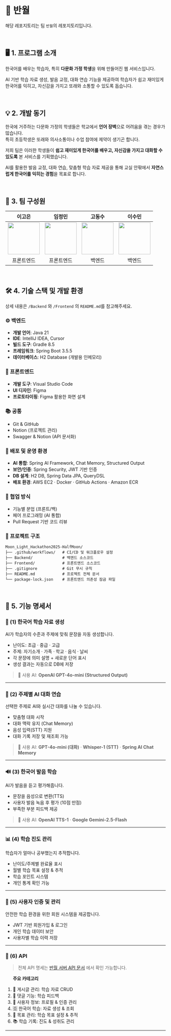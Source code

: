 ﻿# 🌙 반월

해당 레포지토리는 팀 `반월`의 레포지토리입니다.

<br>

## 🖥 1. 프로그램 소개

한국어를 배우는 학습자, 특히 **다문화 가정 학생**을 위해 만들어진 웹 서비스입니다.

AI 기반 학습 자료 생성, 발음 교정, 대화 연습 기능을 제공하여 학습자가 쉽고 재미있게 한국어를 익히고, 자신감을 가지고 또래와 소통할 수 있도록 돕습니다.

<br>

## 💡 2. 개발 동기
한국에 거주하는 다문화 가정의 학생들은 학교에서 **언어 장벽**으로 어려움을 겪는 경우가 많습니다.  
특히 초등학생은 또래와 의사소통이나 수업 참여에 제약이 생기곤 합니다.  

저희 팀은 이러한 학생들이 **쉽고 재미있게 한국어를 배우고, 자신감을 가지고 대화할 수 있도록** 본 서비스를 기획했습니다.  


AI를 활용한 발음 교정, 대화 연습, 맞춤형 학습 자료 제공을 통해 교실 안팎에서 **자연스럽게 한국어를 익히는 경험**을 목표로 합니다.

<br>
  
## 👥 3. 팀 구성원

| 이고은 | 임정민 | 고동수 | 이수민 |
|:----:|:----:|:----:|:----:|
|[<img src="https://github.com/KOEUN1122.png" width="100px">](https://github.com/KOEUN1122) | [<img src="https://github.com/ljungmin.png" width="100px">](https://github.com/ljungmin) |[<img src="https://github.com/kdongsu5509.png" width="100px">](https://github.com/kdongsu5509)  | [<img src="https://github.com/lssm-c.png" width="100px">](https://github.com/lssm-c) |
| 프론트엔드 | 프론트엔드 | 백엔드 | 백엔드 |

<br>

## 🛠 4. 기술 스택 및 개발 환경

 상세 내용은 `/Backend` 와 `/Frontend` 의 `README.md`를 참고해주세요.

### ⚙️ 백엔드
- **개발 언어**: Java 21
- **IDE**: IntelliJ IDEA, Cursor
- **빌드 도구**: Gradle 8.5
- **프레임워크**: Spring Boot 3.5.5
- **데이터베이스**: H2 Database (개발용 인메모리)

### 🎨 프론트엔드
- **개발 도구**: Visual Studio Code
- **UI 디자인**: Figma
- **프로토타이핑**: Figma 활용한 화면 설계 

### 📚 공통
- Git & GitHub  
- Notion (프로젝트 관리)  
- Swagger & Notion (API 문서화)  

### 🚀 배포 및 운영 환경
- **AI 통합**: Spring AI Framework, Chat Memory, Structured Output  
- **보안/인증**: Spring Security, JWT 기반 인증  
- **DB 설계**: H2 DB, Spring Data JPA, QueryDSL  
- **배포 환경**: AWS EC2 · Docker · GitHub Actions · Amazon ECR 

### 🤝 협업 방식
- 기능별 분업 (프론트/백)  
- 페어 프로그래밍 (AI 통합)  
- Pull Request 기반 코드 리뷰  

### 📂 프로젝트 구조

```
Moon_Light_Hackathon2025-HalfMoon/
├── .github/workflows/   # CI/CD 및 워크플로우 설정
├── Backend/             # 백엔드 소스코드
├── Frontend/            # 프론트엔드 소스코드
├── .gitignore           # Git 무시 규칙
├── README.md            # 프로젝트 전체 문서
└── package-lock.json    # 프론트엔드 의존성 잠금 파일
```
<br>

## 🚀 5. 기능 명세서

### 🌱 (1) 한국어 학습 자료 생성
AI가 학습자의 수준과 주제에 맞춰 문장을 자동 생성합니다.  
- 난이도: 초급 · 중급 · 고급  
- 주제: 자기소개 · 가족 · 학교 · 음식 · 날씨  
- 각 문장에 의미 설명 + 새로운 단어 표시  
- 생성 결과는 자동으로 DB에 저장  

> 🧠 사용 AI: **OpenAI GPT-4o-mini (Structured Output)**

---

### 💬 (2) 주제별 AI 대화 연습
선택한 주제로 AI와 실시간 대화를 나눌 수 있습니다.  
- 맞춤형 대화 시작  
- 대화 맥락 유지 (Chat Memory)  
- 음성 입력(STT) 지원  
- 대화 기록 저장 및 재조회 가능  

> 🧠 사용 AI: **GPT-4o-mini (대화)** · **Whisper-1 (STT)** · **Spring AI Chat Memory**

---
### 🔊 (3) 한국어 발음 학습
AI가 발음을 듣고 평가해줍니다.  
- 문장을 음성으로 변환(TTS)  
- 사용자 발음 녹음 후 평가 (10점 만점)  
- 부족한 부분 피드백 제공  

> 🧠 사용 AI: **OpenAI TTS-1** · **Google Gemini-2.5-Flash**

---

### 📊 (4) 학습 진도 관리
학습자가 얼마나 공부했는지 추적합니다.  
- 난이도/주제별 완료율 표시  
- 월별 학습 목표 설정 & 추적  
- 학습 포인트 시스템  
- 개인 통계 확인 가능  

---

### 🔐 (5) 사용자 인증 및 관리
안전한 학습 환경을 위한 회원 시스템을 제공합니다.
- JWT 기반 회원가입 & 로그인  
- 개인 학습 데이터 보안  
- 사용자별 학습 이력 저장  

---

### 📝 (6) API
> 전체 API 명세는 [반월 서버 API 문서](http://3.36.107.16/swagger-ui/index.html) 에서 확인 가능합니다.  

&nbsp;&nbsp;&nbsp;&nbsp;&nbsp;
**주요 카테고리**
1. 📄 게시글 관리: 학습 자료 CRUD  
2. 💭 댓글 기능: 학습 피드백  
3. 👤 사용자 정보: 프로필 & 인증 관리  
4. 🈴 한국어 학습: 자료 생성 & 조회  
5. 🎯 목표 관리: 학습 목표 설정 & 추적  
6. 📚 학습 기록: 진도 & 성취도 관리  
---